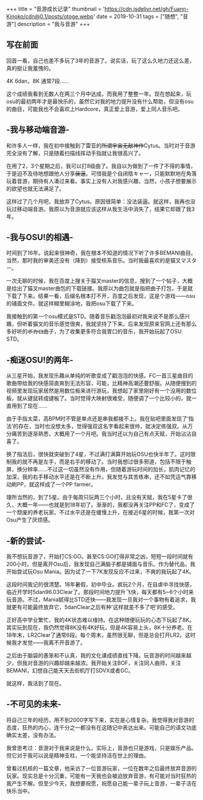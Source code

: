 +++
title = "音游成长记录"
thumbnail = 'https://cdn.jsdelivr.net/gh/Fuann-Kinoko/cdn@0.1/posts/otoge.webp'
date = 2019-10-31
tags = ["随想", "音游"]
description = "我与音游"
+++
## 写在前面

回首一看，自己也差不多玩了3年的音游了。说实话，玩了这么久地力还这么差，真的挺让我羞愧的。



4K 6dan，8K 通常7段……



这个成绩我看到无数人在两三个月中达成，而我用了整整一年。现在想起来，玩osu的最初两年才是最快乐的，虽然它对我的地力提升没有什么帮助，但没有osu的曲目，可能我也不会喜欢上Hardcore，真正爱上音游，爱上同人音乐吧。





## -我与移动端音游-



和许多人一样，我在初中接触到了雷亚的~~所谓宇宙无敌神作~~Cytus。当时对于音游完全没有了解，只是随着扫描线挥动手指就让我很高兴了。



在用了2，3个星期之后，我可以打8级曲了。我自以为做到了一件了不得的事情，于是迫不及待地想跟他人分享~~装逼~~。可惜我是个自闭陰キャー，只能默默地在角落玩着音游，期待有人凑过来看。事实上没有人对我感兴趣，当然，小孩子想要展示的欲望也就无法满足了。



这样过了几个月吧，我放弃了Cytus。原因很简单：没法装逼。就这样，我再也没玩过移动端音游。我原以为音游就应该这样从我生活中消失了，结果它却跟了我3年。



## -我与OSU!的相遇-

时间到了16年。说起来很神奇，我在根本不知道的情况下听了许多BEMANI曲目。当然，那时我的审美还没有（降到）接受核系音乐。当时我最喜欢的是猫叉マスター。



一次无聊的时候，我在百度上搜关于猫叉master的信息，搜到了一个帖子，大概是给出了猫叉master曲包的下载链接。我原以为曲包就是指把曲子打包，于是就下载了下来。结果一看，后缀名根本打不开，百度之后发现，这是个游戏——osu的铺面文件。就这样糊里糊涂地，我把osu下载了下来。



我接触到的第一个osu模式是STD。随着音乐戳泡泡最初对我来说不是那么感兴趣，但听着猫叉的音乐感觉很爽，我就坚持了下来。后来发现原来官网上还有那么多好听的~~ボカロ~~曲子，为了收集更多符合我胃口的音乐，我开始玩起了OSU STD。



## -痴迷OSU!的两年-

从三星开始，我发现乐趣从单纯的听歌变成了戳泡泡的快感。FC一首三星曲目的歌曲带给我的快感简直爽到无法形容，可能，比精神高潮还要舒服。从随便搜到的视频里发现玩家居然是用数位板来进行游玩，我想起了家里刚好有一个没用的数位板，就从键鼠转成键板了。当时觉得大映射很难受，随便调了一个比较小的，就一直用到了现在……



由于手指太菜，高BPM时不管是单点还是串我都接不上。我在贴吧里面发现了‘指法’的存在，当时也没想太多，觉得强双这名字看起来很帅，就决定练强双。从万分痛苦到逐渐熟悉，大概用了一个月吧。我当时还以为自己有点天赋，开始沾沾自喜了。



换了指法后，很快就突破到了4星，不过满打满算开始玩OSU也快半年了。这时限制我的就不再是左手，而是右手的移动了。当时我想过很多邪道，包括不限于触屏，换分辨率……不过这一切虽然没有作用，但随着游玩时间的加长，肌肉记忆的加深，我的右手移动水平还是在不断上升。我发觉与其苦练串，还不如凭运气靠移动刷PP，就这样成了一个PP farmer。



理所当然的，到了5星。由于每周只玩两三个小时，且没有天赋，我在5星卡了很久，大概一年——也就是到18年初了。渐渐的，我都没再关注PP和FC了，变成了一个颓废的养老玩家。不过水平还是在缓慢上升，在接近6星的时候，我第一次对Osu产生了厌烦感。



## -新的尝试-

我不想玩音游了，开始打CS:GO。甚至CS:GO打得非常之凶，短短一段时间就有200小时。但是离开Osu后，我发现自己满脑子都是铺面与音乐。作为替代品，我开始尝试玩Osu Mania。因为试了一下7K发现反应不过来，不爽的我玩起了4K。



这段时间我记的很清楚。18年暑假，初中毕业。疯玩2个月，在自虐中寻找快感，临近开学时5dan96.03Clear了。那段时间地力提升飞快，每天都有5~6个小时来玩音游。不过，Mania腻得比STD还快——我发现一旦我对一个事物有着追求，我就更有可能最终放弃它，5danClear之后有种'这样就差不多了吧'的感受。



正好高中学业繁忙，我的4K状态难以维持。在这种随便玩玩的心态下玩起了8K。其实玩到现在，我仍然觉得8K没有4K好玩，但是4K容易上头，8K十分养老。在18年末，LR2Clear了通常6段。每个周末，虽然很无聊，但是总会打开LR2。这时候我才发觉——我离不开音游了。



之后由于脑袋的愚笨和不认真，我的文化课成绩直线下降。玩音游的时间越来越少，但我对音游的兴趣却越来越浓。我开始关注BOF，关注同人曲师，关注BEMANI，幻想自己能天天去街机厅打SDVX或者GC。



就这样，我活到了现在。



## -不可见的未来-

将自己三年的经历，用不到2000字写下来，实在是心情复杂。我觉得我对音游的态度，狂热的内心，连千分之一都没有在这随记中表达出来。可能自己的语文功底确实太差，没有办法。



我曾思考过：音游对于我来说是什么。实际上，音游也只是游戏，只是娱乐产品。但它对于我可以说是精神支柱，一个能坚持活在世上的理由。



曾看过机核的一篇文章，他采访了一位音游玩家，一位在数年之后最终放弃音游的玩家。现实总是十分沉重，可能有一天我也会被迫放弃音游，有可能对当时狂热的我产生不解。但至少今天，我想要祝愿，祝愿自己能一辈子玩上音游，一辈子活在快乐当中。


